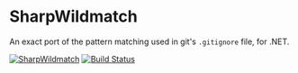 # SharpWildmatch

An exact port of the pattern matching used in git's ```.gitignore``` file, for .NET.

[![SharpWildmatch](https://img.shields.io/nuget/v/SharpWildmatch.svg?style=flat-square&label=SharpWildmatch)](http://www.nuget.org/packages/SharpWildmatch/)
[![Build Status](https://travis-ci.com/pauldotknopf/sharpwildmatch.svg?branch=develop)](https://travis-ci.com/pauldotknopf/sharpwildmatch)
